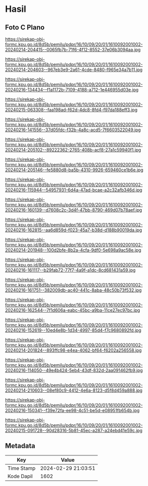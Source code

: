 # Hasil

## Foto C Plano

https://sirekap-obj-formc.kpu.go.id/8d5b/pemilu/pdpr/16/10/09/20/01/1610092001002-20240214-204415--0065fb7b-71f6-4f12-8552-37e06b3094aa.jpg

https://sirekap-obj-formc.kpu.go.id/8d5b/pemilu/pdpr/16/10/09/20/01/1610092001002-20240214-204603--967eb3e9-2a61-4cde-8480-f965e34a7b11.jpg

https://sirekap-obj-formc.kpu.go.id/8d5b/pemilu/pdpr/16/10/09/20/01/1610092001002-20240216-134434--f1a1172b-7109-4188-a712-1e446955d03e.jpg

https://sirekap-obj-formc.kpu.go.id/8d5b/pemilu/pdpr/16/10/09/20/01/1610092001002-20240215-063308--faa198ad-f62d-4dc8-8fd4-f97da188eff3.jpg

https://sirekap-obj-formc.kpu.go.id/8d5b/pemilu/pdpr/16/10/09/20/01/1610092001002-20240216-141556--37d05fdc-f32b-4a8c-acd5-7f6603522049.jpg

https://sirekap-obj-formc.kpu.go.id/8d5b/pemilu/pdpr/16/10/09/20/01/1610092001002-20240214-205102--89222362-2765-408b-acf8-27a1c59940f1.jpg

https://sirekap-obj-formc.kpu.go.id/8d5b/pemilu/pdpr/16/10/09/20/01/1610092001002-20240214-205146--fe5880d8-ba5b-4310-9926-659460ce1b6e.jpg

https://sirekap-obj-formc.kpu.go.id/8d5b/pemilu/pdpr/16/10/09/20/01/1610092001002-20240216-115944--54957931-6d4a-47ad-bcae-a2c32afb346d.jpg

https://sirekap-obj-formc.kpu.go.id/8d5b/pemilu/pdpr/16/10/09/20/01/1610092001002-20240216-160139--d7608c2c-3d4f-47bb-8790-469d07b78aef.jpg

https://sirekap-obj-formc.kpu.go.id/8d5b/pemilu/pdpr/16/10/09/20/01/1610092001002-20240216-162815--aa6d859d-f023-45a7-b38d-d188b90019da.jpg

https://sirekap-obj-formc.kpu.go.id/8d5b/pemilu/pdpr/16/10/09/20/01/1610092001002-20240214-201948--100d2bfe-8b2a-4cfa-9df0-5e698a9ac58e.jpg

https://sirekap-obj-formc.kpu.go.id/8d5b/pemilu/pdpr/16/10/09/20/01/1610092001002-20240216-161117--b29fab72-77f7-4a9f-a1dc-8cd681431a59.jpg

https://sirekap-obj-formc.kpu.go.id/8d5b/pemilu/pdpr/16/10/09/20/01/1610092001002-20240216-161751--382009db-ac40-441c-8aba-48c50b73f532.jpg

https://sirekap-obj-formc.kpu.go.id/8d5b/pemilu/pdpr/16/10/09/20/01/1610092001002-20240216-162544--7f1d606a-eabc-45bc-a9ba-11ce27ec97bc.jpg

https://sirekap-obj-formc.kpu.go.id/8d5b/pemilu/pdpr/16/10/09/20/01/1610092001002-20240216-152619--10ed4e8b-1d34-4997-85d4-f7c9680892fd.jpg

https://sirekap-obj-formc.kpu.go.id/8d5b/pemilu/pdpr/16/10/09/20/01/1610092001002-20240214-201824--893ffc98-e4ea-4062-bf64-f6202a256558.jpg

https://sirekap-obj-formc.kpu.go.id/8d5b/pemilu/pdpr/16/10/09/20/01/1610092001002-20240216-114050--49e4b424-5eb4-43df-832d-2aa091462fb9.jpg

https://sirekap-obj-formc.kpu.go.id/8d5b/pemilu/pdpr/16/10/09/20/01/1610092001002-20240214-210603--08ef80c9-4412-4e6a-8123-d5f8d459a888.jpg

https://sirekap-obj-formc.kpu.go.id/8d5b/pemilu/pdpr/16/10/09/20/01/1610092001002-20240216-150341--f39e72fa-ee98-4c51-be5d-e08951fb654b.jpg

https://sirekap-obj-formc.kpu.go.id/8d5b/pemilu/pdpr/16/10/09/20/01/1610092001002-20240215-091728--90d28316-5b81-45ec-a287-a24ebd41e59c.jpg


## Metadata

| Key        | Value               |
| ---------- | ------------------- |
| Time Stamp | 2024-02-29 21:03:51 |
| Kode Dapil | 1602                |



